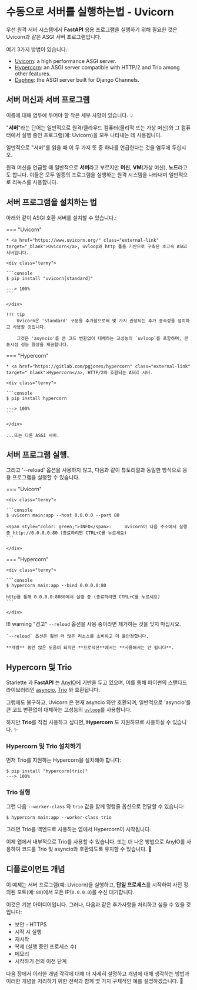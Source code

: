 # 수동으로 서버를 실행하는법 - Uvicorn

우선 원격 서버 시스템에서 **FastAPI** 응용 프로그램을 실행하기 위해 필요한 것은 Uvicorn과 같은 ASGI 서버 프로그램입니다.

여기 3가지 방법이 있습니다.:

* <a href="https://www.uvicorn.org/" class="external-link" target="_blank">Uvicorn</a>: a high performance ASGI server.
* <a href="https://pgjones.gitlab.io/hypercorn/" class="external-link" target="_blank">Hypercorn</a>: an ASGI server compatible with HTTP/2 and Trio among other features.
* <a href="https://github.com/django/daphne" class="external-link" target="_blank">Daphne</a>: the ASGI server built for Django Channels.

## 서버 머신과 서버 프로그램

이름에 대해 염두에 두어야 할 작은 세부 사항이 있습니다. 💡

"**서버**"라는 단어는 일반적으로 원격/클라우드 컴퓨터(물리적 또는 가상 머신)와 그 컴퓨터에서 실행 중인 프로그램(예: Uvicorn)을 모두 나타내는 데 사용됩니다.

일반적으로 "서버"를 읽을 때 이 두 가지 뜻 중 하나를 언급한다는 것을 염두에 두십시오.

원격 머신을 언급할 때 일반적으로 **서버**라고 부르지만 **머신**, **VM**(가상 머신), **노드**라고도 합니다. 이들은 모두 일종의 프로그램을 실행하는 원격 시스템을 나타내며 일반적으로 리눅스를 사용합니다.

## 서버 프로그램을 설치하는 법

아래와 같이 ASGI 호환 서버를 설치할 수 있습니다.:

=== "Uvicorn"

    * <a href="https://www.uvicorn.org/" class="external-link" target="_blank">Uvicorn</a>, uvloop와 http 툴을 기반으로 구축된 초고속 ASGI 서버입니다.

    <div class="termy">

    ```console
    $ pip install "uvicorn[standard]"

    ---> 100%
    ```

    </div>

    !!! tip
        Uvicorn은 'standard' 구문을 추가함으로써 몇 가지 권장되는 추가 종속성을 설치하고 사용할 것입니다.

        그것은 'asyncio'를 큰 코드 변환없이 대체하는 고성능의 `uvloop`를 포함하며, 큰 동시성 성능 향상을 제공합니다.

=== "Hypercorn"

    * <a href="https://gitlab.com/pgjones/hypercorn" class="external-link" target="_blank">Hypercorn</a>, HTTP/2와 호환되는 ASGI 서버.

    <div class="termy">

    ```console
    $ pip install hypercorn

    ---> 100%
    ```

    </div>

    ...또는 다른 ASGI 서버.

## 서버 프로그램 실행.

그리고 '--reload' 옵션을 사용하지 않고, 다음과 같이 튜토리얼과 동일한 방식으로 응용 프로그램을 실행할 수 있습니다.

=== "Uvicorn"

    <div class="termy">

    ```console
    $ uvicorn main:app --host 0.0.0.0 --port 80

    <span style="color: green;">INFO</span>:     Uvicorn이 다음 주소에서 실행 중 http://0.0.0.0:80 (종료하려면 CTRL+C를 누르세요)
    ```

    </div>

=== "Hypercorn"

    <div class="termy">

    ```console
    $ hypercorn main:app --bind 0.0.0.0:80

    http를 통해 0.0.0.0:8080에서 실행 중 (종료하려면 CTRL+C를 누르세요)
    ```

    </div>

!!! warning "경고"
    `--reload` 옵션을 사용 중이라면 제거하는 것을 잊지 마십시오.

    `--reload` 옵션은 훨씬 더 많은 리소스를 소비하고 더 불안정합니다.

    **개발** 동안 많은 도움이 되지만 **프로덕션**에서는 **사용해서는 안 됩니다**.

## Hypercorn 및 Trio

Starlette 과 **FastAPI** 는 <a href="https://anyio.readthedocs.io/en/stable/" class="external-link" target="_blank">AnyIO</a>에 기반을 두고 있으며, 이를 통해 파이썬의 스탠다드 라이브러리인 <a href="https://docs.python.org/3/library/asyncio-task.html" class="external-link" target="_blank">asyncio</a>, <a href="https://trio.readthedocs.io/en/stable/" class="external-link" target="_blank">Trio</a> 와 호환됩니다.

그럼에도 불구하고, Uvicorn 은 현재 asyncio 와만 호환되며, 일반적으로 'asyncio'를 큰 코드 변환없이 대체하는 고성능의 <a href="https://github.com/MagicStack/uvloop" class="external-link" target="_blank">`uvloop`</a>를 사용합니다.

하지만 **Trio**를 직접 사용하고 싶다면, **Hypercorn** 도 지원하므로 사용하실 수 있습니다. ✨

### Hypercorn 및 Trio 설치하기

먼저 Trio를 지원하는 Hypercorn을 설치해야 합니다:

<div class="termy">

```console
$ pip install "hypercorn[trio]"
---> 100%
```

</div>

### Trio 실행

그런 다음 `--worker-class` 와 `trio` 값을 함께 명령줄 옵션으로 전달할 수 있습니다:

<div class="termy">

```console
$ hypercorn main:app --worker-class trio
```

</div>

그러면 Trio를 백엔드로 사용하는 앱에서 Hypercorn이 시작됩니다.


이제 앱에서 내부적으로 Trio를 사용할 수 있습니다. 또는 더 나은 방법으로 AnyIO를 사용하여 코드를 Trio 및 asyncio와 호환되도록 유지할 수 있습니다. 🎉

## 디플로이먼트 개념

이 예제는 서버 프로그램(예: Uvicorn)을 실행하고, **단일 프로세스**를 시작하여 사전 정의된 포트(예: `80`)에서 모든 IP(`0.0.0.0`)를 수신 대기합니다.

이것은 기본 아이디어입니다. 그러나, 다음과 같은 추가사항을 처리하고 싶을 수 있을 것입니다:

* 보안 - HTTPS
* 시작 시 실행
* 재시작
* 복제 (실행 중인 프로세스 수)
* 메모리
* 시작하기 전의 이전 단계


다음 장에서 이러한 개념 각각에 대해 더 자세히 설명하고 개념에 대해 생각하는 방법과 이러한 개념을 처리하기 위한 전략과 함께 몇 가지 구체적인 예를 설명하겠습니다. 🚀
